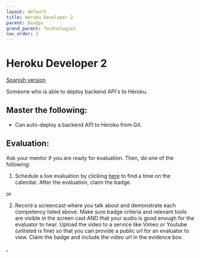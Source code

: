 ```yaml
---
layout: default
title: Heroku Developer 2
parent: DevOps
grand_parent: Technologies
nav_order: 3
---
```

# Heroku Developer 2

[Spanish version](heroku2-es.md)

Someone who is able to deploy backend API's to Heroku.

## Master the following:

- Can auto-deploy a backend API to Heroku from Git.

## Evaluation:

Ask your mentor if you are ready for evaluation. Then, do one of the following:

1. Schedule a live evaluation by clicking [here](https://webdev.codex.academy/mastery-eval-4?badge=20UQ3ut6SHGPeE88zdgG-A) to find a time on the calendar. After the evaluation, claim the badge.

or

2. Record a screencast where you talk about and demonstrate each competency listed above. Make sure badge criteria and relevant tools are visible in the screen cast AND that your audio is good enough for the evaluator to hear. Upload the video to a service like Vimeo or Youtube (unlisted is fine) so that you can provide a public url for an evaluator to view. Claim the badge and include the video url in the evidence box.

[.](level-4)
